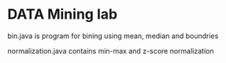 # DATA Mining lab 
  bin.java is program for bining using mean, median and boundries
  
  normalization.java contains min-max and z-score normalization
  
